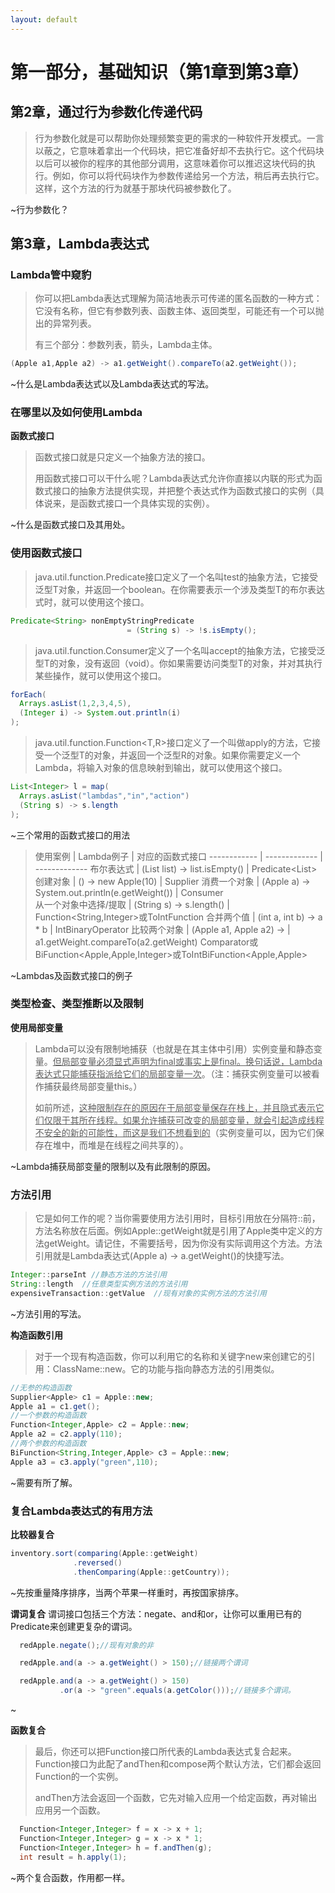 ```yaml
---
layout: default
---
```


# 第一部分，基础知识（第1章到第3章）

## 第2章，通过行为参数化传递代码

>行为参数化就是可以帮助你处理频繁变更的需求的一种软件开发模式。一言以蔽之，它意味着拿出一个代码块，把它准备好却不去执行它。这个代码块以后可以被你的程序的其他部分调用，这意味着你可以推迟这块代码的执行。例如，你可以将代码块作为参数传递给另一个方法，稍后再去执行它。这样，这个方法的行为就基于那块代码被参数化了。

~行为参数化？

## 第3章，Lambda表达式

### Lambda管中窥豹

>你可以把Lambda表达式理解为简洁地表示可传递的匿名函数的一种方式：它没有名称，但它有参数列表、函数主体、返回类型，可能还有一个可以抛出的异常列表。
>
>有三个部分：参数列表，箭头，Lambda主体。
```java
(Apple a1,Apple a2) -> a1.getWeight().compareTo(a2.getWeight());
```

~什么是Lambda表达式以及Lambda表达式的写法。

### 在哪里以及如何使用Lambda

**函数式接口**
>函数式接口就是只定义一个抽象方法的接口。
>
>用函数式接口可以干什么呢？Lambda表达式允许你直接以内联的形式为函数式接口的抽象方法提供实现，并把整个表达式作为函数式接口的实例（具体说来，是函数式接口一个具体实现的实例）。

~什么是函数式接口及其用处。

### 使用函数式接口

>java.util.function.Predicate<T>接口定义了一个名叫test的抽象方法，它接受泛型T对象，并返回一个boolean。在你需要表示一个涉及类型T的布尔表达式时，就可以使用这个接口。
```java
Predicate<String> nonEmptyStringPredicate
                          = (String s) -> !s.isEmpty();
```
>java.util.function.Consumer<T>定义了一个名叫accept的抽象方法，它接受泛型T的对象，没有返回（void）。你如果需要访问类型T的对象，并对其执行某些操作，就可以使用这个接口。
```java
forEach(
  Arrays.asList(1,2,3,4,5),
  (Integer i) -> System.out.println(i)
);
```
>
>java.util.function.Function<T,R>接口定义了一个叫做apply的方法，它接受一个泛型T的对象，并返回一个泛型R的对象。如果你需要定义一个Lambda，将输入对象的信息映射到输出，就可以使用这个接口。
```java
List<Integer> l = map(
  Arrays.asList("lambdas","in","action")
  (String s) -> s.length
);
```

~三个常用的函数式接口的用法
>
>使用案例 | Lambda例子 | 对应的函数式接口
------------ | ------------- | -------------
布尔表达式  | (List<String> list) -> list.isEmpty() | Predicate<List<String>>
创建对象 | () -> new Apple(10) | Supplier<Apple>
消费一个对象 | (Apple a) -> System.out.println(e.getWeight())    | Consumer<Apple>  
从一个对象中选择/提取 | (String s) -> s.length() |  Function<String,Integer>或ToIntFunction<String>
合并两个值 | (int a, int b) -> a * b  |  IntBinaryOperator
比较两个对象 | (Apple a1, Apple a2) -> |  a1.getWeight.compareTo(a2.getWeight)     Comparator<Apple>或BiFunction<Apple,Apple,Integer>或ToIntBiFunction<Apple,Apple>

~Lambdas及函数式接口的例子


### 类型检查、类型推断以及限制

**使用局部变量**
>Lambda可以没有限制地捕获（也就是在其主体中引用）实例变量和静态变量。<u>但局部变量必须显式声明为final或事实上是final。换句话说，Lambda表达式只能捕获指派给它们的局部变量一次</u>。（注：捕获实例变量可以被看作捕获最终局部变量this。）
>
>如前所述，<u>这种限制存在的原因在于局部变量保存在栈上，并且隐式表示它们仅限于其所在线程。如果允许捕获可改变的局部变量，就会引起造成线程不安全的新的可能性，而这是我们不想看到的</u>（实例变量可以，因为它们保存在堆中，而堆是在线程之间共享的）。

~Lambda捕获局部变量的限制以及有此限制的原因。


### 方法引用
>它是如何工作的呢？当你需要使用方法引用时，目标引用放在分隔符::前，方法名称放在后面。例如Apple::getWeight就是引用了Apple类中定义的方法getWeight。请记住，不需要括号，因为你没有实际调用这个方法。方法引用就是Lambda表达式(Apple a) -> a.getWeight()的快捷写法。
```java
Integer::parseInt //静态方法的方法引用
String::length  //任意类型实例方法的方法引用
expensiveTransaction::getValue  //现有对象的实例方法的方法引用
```

~方法引用的写法。

**构造函数引用**
>对于一个现有构造函数，你可以利用它的名称和关键字new来创建它的引用：ClassName::new。它的功能与指向静态方法的引用类似。
```java
//无参的构造函数
Supplier<Apple> c1 = Apple::new;
Apple a1 = c1.get();
//一个参数的构造函数
Function<Integer,Apple> c2 = Apple::new;
Apple a2 = c2.apply(110);
//两个参数的构造函数
BiFunction<String,Integer,Apple> c3 = Apple::new;
Apple a3 = c3.apply("green",110);
```

~需要有所了解。


### 复合Lambda表达式的有用方法

**比较器复合**
```java
inventory.sort(comparing(Apple::getWeight)
              .reversed()
              .thenComparing(Apple::getCountry));
```

~先按重量降序排序，当两个苹果一样重时，再按国家排序。

**谓词复合**
谓词接口包括三个方法：negate、and和or，让你可以重用已有的Predicate来创建更复杂的谓词。
```java
  redApple.negate();//现有对象的非

  redApple.and(a -> a.getWeight() > 150);//链接两个谓词

  redApple.and(a -> a.getWeight() > 150)
           .or(a -> "green".equals(a.getColor()));//链接多个谓词。
```

~

**函数复合**
>最后，你还可以把Function接口所代表的Lambda表达式复合起来。Function接口为此配了andThen和compose两个默认方法，它们都会返回Function的一个实例。
>
>andThen方法会返回一个函数，它先对输入应用一个给定函数，再对输出应用另一个函数。
```java
  Function<Integer,Integer> f = x -> x + 1;
  Function<Integer,Integer> g = x -> x * 1;
  Function<Integer,Integer> h = f.andThen(g);
  int result = h.apply(1);
```

~两个复合函数，作用都一样。
